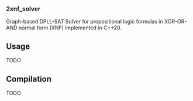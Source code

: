 ### 2xnf_solver

Graph-based DPLL-SAT Solver for propositional logic formulas in XOR-OR-AND normal form (XNF) implemented in C++20.

## Usage

TODO

## Compilation

TODO

